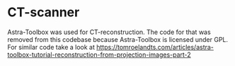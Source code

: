 # CT-scanner



Astra-Toolbox was used for CT-reconstruction. The code for that was removed from this codebase because Astra-Toolbox is licensed under GPL.
For similar code take a look at https://tomroelandts.com/articles/astra-toolbox-tutorial-reconstruction-from-projection-images-part-2